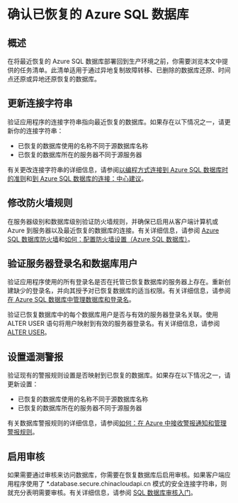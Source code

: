 <properties
   pageTitle="确认已恢复的 Azure SQL 数据库"
   description="时间点还原, Azure SQL 数据库, 还原数据库, 恢复数据库, Azure 经典管理门户, Azure 经典管理门户"
   services="sql-database"
   documentationCenter=""
   authors="elfisher"
   manager="jeffreyg"
   editor=""/>

<tags
   ms.service="sql-database"
   ms.date="02/09/2016"
   wacn.date="03/29/2016"/>

# 确认已恢复的 Azure SQL 数据库

## 概述

在将最近恢复的 Azure SQL 数据库部署回到生产环境之前，你需要浏览本文中提供的任务清单。此清单适用于通过异地复制故障转移、已删除的数据库还原、时间点还原或异地还原恢复的数据库。

## 更新连接字符串

验证应用程序的连接字符串指向最近恢复的数据库。如果存在以下情况之一，请更新你的连接字符串：

  + 已恢复的数据库使用的名称不同于源数据库名称
  + 已恢复的数据库所在的服务器不同于源服务器

有关更改连接字符串的详细信息，请参阅[以编程方式连接到 Azure SQL 数据库时的准则](https://msdn.microsoft.com/zh-cn/library/azure/ee336282.aspx)和[到 Azure SQL 数据库的连接：中心建议](/documentation/articles/sql-database-connect-central-recommendations/)。
 
## 修改防火墙规则
在服务器级别和数据库级别验证防火墙规则，并确保已启用从客户端计算机或 Azure 到服务器以及最近恢复的数据库的连接。有关详细信息，请参阅 [Azure SQL 数据库防火墙](/documentation/articles/sql-database-firewall-configure/)和[如何：配置防火墙设置（Azure SQL 数据库）](https://msdn.microsoft.com/zh-cn/library/azure/jj553530.aspx)。

## 验证服务器登录名和数据库用户

验证应用程序使用的所有登录名是否在托管已恢复数据库的服务器上存在。重新创建缺少的登录名，并向其授予对已恢复数据库的适当权限。有关详细信息，请参阅[在 Azure SQL 数据库中管理数据库和登录名](/documentation/articles/sql-database-manage-logins/)。

验证已恢复数据库中的每个数据库用户是否与有效的服务器登录名关联。使用 ALTER USER 语句将用户映射到有效的服务器登录名。有关详细信息，请参阅 [ALTER USER](http://go.microsoft.com/fwlink/?LinkId=397486)。


## 设置遥测警报

验证现有的警报规则设置是否映射到已恢复的数据库。如果存在以下情况之一，请更新设置：

  + 已恢复的数据库使用的名称不同于源数据库名称
  + 已恢复的数据库所在的服务器不同于源服务器

有关数据库警报规则的详细信息，请参阅[如何：在 Azure 中接收警报通知和管理警报规则](https://msdn.microsoft.com/zh-cn/library/azure/dn306638.aspx)。


## 启用审核

如果需要通过审核来访问数据库，你需要在恢复数据库后启用审核。如果客户端应用程序使用了 *.database.secure.chinacloudapi.cn 模式的安全连接字符串，则就充分表明需要审核。有关详细信息，请参阅 [SQL 数据库审核入门](/documentation/articles/sql-database-auditing-get-started/)。

<!---HONumber=Mooncake_0321_2016-->
